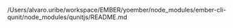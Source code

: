 /Users/alvaro.uribe/workspace/EMBER/yoember/node_modules/ember-cli-qunit/node_modules/qunitjs/README.md